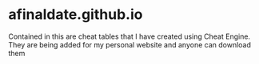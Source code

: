 # afinaldate.github.io

Contained in this are cheat tables that I have created using Cheat Engine. They are being added for my personal website and anyone can download them

